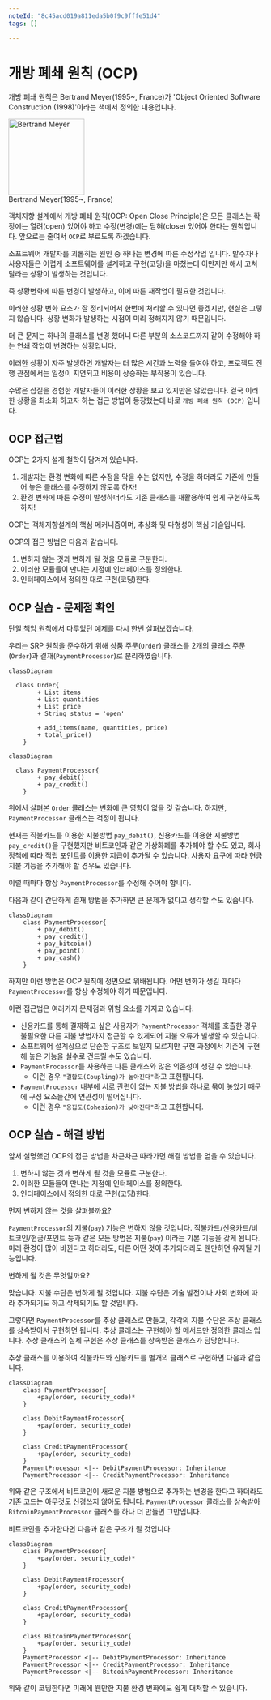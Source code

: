 ```yaml
---
noteId: "8c45acd019a811eda5b0f9c9fffe51d4"
tags: []

---
```


# 개방 폐쇄 원칙 (OCP)


개방 폐쇄 원칙은 Bertrand Meyer(1995~, France)가 'Object Oriented Software Construction (1998)'이라는 책에서 정의한 내용입니다.

<div class="container-fluid" margin="30px">
    <img src="https://upload.wikimedia.org/wikipedia/commons/thumb/4/48/Bertrand_Meyer_recent.jpg/220px-Bertrand_Meyer_recent.jpg" alt="Bertrand Meyer" height="150"/>
    <div>Bertrand Meyer(1995~, France)</div>
</div>

객체지향 설계에서 개방 폐쇄 원칙(OCP: Open Close Principle)은 모든 클래스는 확장에는 열려(open) 있어야 하고 수정(변경)에는 닫혀(close) 있어야 한다는 원칙입니다. 앞으로는 줄여서 `OCP`로 부르도록 하겠습니다.

소프트웨어 개발자를 괴롭히는 원인 중 하나는 변경에 따른 수정작업 입니다. 발주자나 사용자들은 어렵게 소프트웨어를 설계하고 구현(코딩)을 마쳤는데 이만저만 해서 고쳐달라는 상황이 발생하는 것입니다. 

즉 상황변화에 따른 변경이 발생하고, 이에 따른 재작업이 필요한 것입니다.

이러한 상황 변화 요소가 잘 정리되어서 한번에 처리할 수 있다면 좋겠지만, 현실은 그렇지 않습니다. 상황 변화가 발생하는 시점이 미리 정해지지 않기 때문입니다.

더 큰 문제는 하나의 클래스를 변경 했더니 다른 부분의 소스코드까지 같이 수정해야 하는 연쇄 작업이 변경하는 상황입니다.

이러한 상황이 자주 발생하면 개발자는 더 많은 시간과 노력을 들여야 하고, 프로젝트 진행 관점에서는 일정이 지연되고 비용이 상승하는 부작용이 있습니다.

수많은 삽질을 경험한 개발자들이 이러한 상황을 보고 있지만은 않았습니다. 결국 이러한 상황을 최소화 하고자 하는 접근 방법이 등장했는데 바로 `개방 폐쇄 원칙 (OCP)` 입니다. 

## OCP 접근법

OCP는 2가지 설계 철학이 담겨져 있습니다.
1. 개발자는 환경 변화에 따른 수정을 막을 수는 없지만, 수정을 하더라도 기존에 만들어 놓은 클래스를 수정하지 않도록 하자!
2. 환경 변화에 따른 수정이 발생하더라도 기존 클래스를 재활용하여 쉽게 구현하도록 하자!

OCP는 객체지향설계의 핵심 메커니즘이며, 추상화 및 다형성이 핵심 기술입니다.

OCP의 접근 방법은 다음과 같습니다.
1. 변하지 않는 것과 변하게 될 것을 모듈로 구분한다.
2. 이러한 모듈들이 만나는 지점에 인터페이스를 정의한다.
3. 인터페이스에서 정의한 대로 구현(코딩)한다.

## OCP 실습 - 문제점 확인

[단일 책임 원칙](./01_solid-srp.md)에서 다루었던 예제를 다시 한번 살펴보겠습니다.

우리는 SRP 원칙을 준수하기 위해 상품 주문(`Order`) 클래스를 2개의 클래스 주문(`Order`)과 결재(`PaymentProcessor`)로 분리하였습니다.

```mermaid
classDiagram 

  class Order{
        + List items
        + List quantities
        + List price
        + String status = 'open'
        
        + add_items(name, quantities, price)
        + total_price()
    }
```

```mermaid
classDiagram 

  class PaymentProcessor{
        + pay_debit()
        + pay_credit()
    }
```

위에서 살펴본 `Order` 클래스는 변화에 큰 영향이 없을 것 같습니다. 하지만, `PaymentProcessor` 클래스는 걱정이 됩니다. 

현재는 직불카드를 이용한 지불방법 `pay_debit()`, 신용카드를 이용한 지불방법 `pay_credit()`을 구현했지만 비트코인과 같은 가상화폐를 추가해야 할 수도 있고, 회사 정책에 따라 적립 포인트를 이용한 지급이 추가될 수 있습니다. 사용자 요구에 따라 현금 지불 기능을 추가해야 할 경우도 있습니다.

이럴 때마다 항상 `PaymentProcessor`를 수정해 주어야 합니다.

다음과 같이 간단하게 결재 방법을 추가하면 큰 문제가 없다고 생각할 수도 있습니다.

```mermaid
classDiagram 
    class PaymentProcessor{
        + pay_debit()
        + pay_credit()
        + pay_bitcoin()
        + pay_point()
        + pay_cash()
    }
```

하지만 이런 방법은 OCP 원칙에 정면으로 위배됩니다. 어떤 변화가 생길 때마다 `PaymentProcessor`를 항상 수정해야 하기 때문입니다. 

이런 접근법은 여러가지 문제점과 위험 요소를 가지고 있습니다. 

- 신용카드를 통해 결재하고 싶은 사용자가 `PaymentProcessor` 객체를 호출한 경우 불필요한 다른 지불 방법까지 접근할 수 있게되어 지불 오류가 발생할 수 있습니다.
- 소프트웨어 설계상으로 단순한 구조로 보일지 모르지만 구현 과정에서 기존에 구현해 놓은 기능을 실수로 건드릴 수도 있습니다. 
- `PaymentProcessor`를 사용하는 다른 클래스와 많은 의존성이 생길 수 있습니다.
  - 이런 경우 `"결합도(Coupling)가 높아진다"`라고 표현합니다.
- `PaymentProcessor` 내부에 서로 관련이 없는 지불 방법을 하나로 묶어 놓았기 때문에 구성 요소들간에 연관성이 떨어집니다.
  - 이런 경우 `"응집도(Cohesion)가 낮아진다"`라고 표현합니다.

## OCP 실습 - 해결 방법

앞서 설명했던 OCP의 접근 방법을 차근차근 따라가면 해결 방법을 얻을 수 있습니다.
1. 변하지 않는 것과 변하게 될 것을 모듈로 구분한다.
2. 이러한 모듈들이 만나는 지점에 인터페이스를 정의한다.
3. 인터페이스에서 정의한 대로 구현(코딩)한다.

먼저 변하지 않는 것을 살펴볼까요?

`PaymentProcessor`의 지불(`pay`) 기능은 변하지 않을 것입니다. 직불카드/신용카드/비트코인/현금/포인트 등과 같은 모든 방법은 지불(`pay`) 이라는 기본 기능을 갖게 됩니다. 미래 환경이 많이 바뀐다고 하더라도, 다른 어떤 것이 추가되더라도 웬만하면 유지될 기능입니다.

변하게 될 것은 무엇일까요?

맞습니다. 지불 수단은 변하게 될 것입니다. 지불 수단은 기술 발전이나 사회 변화에 따라 추가되기도 하고 삭제되기도 할 것입니다.

그렇다면 `PaymentProcessor`를 추상 클래스로 만들고, 각각의 지불 수단은 추상 클래스를 상속받아서 구현하면 됩니다. 추상 클래스는 구현해야 할 메서드만 정의한 클래스 입니다. 추상 클래스의 실제 구현은 추상 클래스를 상속받은 클래스가 담당합니다.

추상 클래스를 이용하여 직불카드와 신용카드를 별개의 클래스로 구현하면 다음과 같습니다.

```mermaid
classDiagram 
    class PaymentProcessor{
        +pay(order, security_code)*
    }

    class DebitPaymentProcessor{
        +pay(order, security_code)
    }

    class CreditPaymentProcessor{
        +pay(order, security_code)
    }
    PaymentProcessor <|-- DebitPaymentProcessor: Inheritance
    PaymentProcessor <|-- CreditPaymentProcessor: Inheritance
```

위와 같은 구조에서 비트코인이 새로운 지불 방법으로 추가하는 변경을 한다고 하더라도 기존 코드는 아무것도 신경쓰지 않아도 됩니다. `PaymentProcessor` 클래스를 상속받아 `BitcoinPaymentProcessor` 클래스를 하나 더 만들면 그만입니다. 

비트코인을 추가한다면 다음과 같은 구조가 될 것입니다.

```mermaid
classDiagram 
    class PaymentProcessor{
        +pay(order, security_code)*
    }

    class DebitPaymentProcessor{
        +pay(order, security_code)
    }

    class CreditPaymentProcessor{
        +pay(order, security_code)
    }

    class BitcoinPaymentProcessor{
        +pay(order, security_code)
    }
    PaymentProcessor <|-- DebitPaymentProcessor: Inheritance
    PaymentProcessor <|-- CreditPaymentProcessor: Inheritance
    PaymentProcessor <|-- BitcoinPaymentProcessor: Inheritance
```

위와 같이 코딩한다면 미래에 웬만한 지불 환경 변화에도 쉽게 대처할 수 있습니다.

